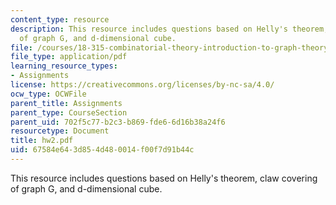 ```yaml
---
content_type: resource
description: This resource includes questions based on Helly's theorem, claw covering
  of graph G, and d-dimensional cube.
file: /courses/18-315-combinatorial-theory-introduction-to-graph-theory-extremal-and-enumerative-combinatorics-spring-2005/67584e643d854d480014f00f7d91b44c_hw2.pdf
file_type: application/pdf
learning_resource_types:
- Assignments
license: https://creativecommons.org/licenses/by-nc-sa/4.0/
ocw_type: OCWFile
parent_title: Assignments
parent_type: CourseSection
parent_uid: 702f5c77-b2c3-b869-fde6-6d16b38a24f6
resourcetype: Document
title: hw2.pdf
uid: 67584e64-3d85-4d48-0014-f00f7d91b44c
---
```

This resource includes questions based on Helly's theorem, claw covering of graph G, and d-dimensional cube.